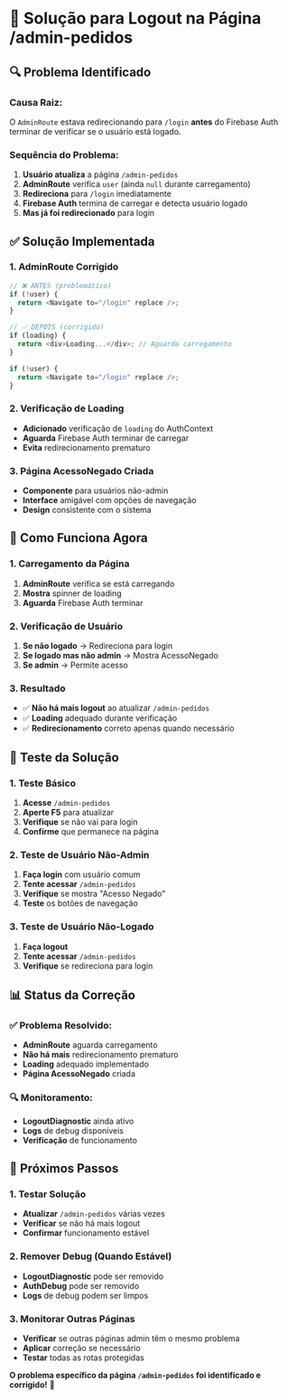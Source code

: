 # 🎯 Solução para Logout na Página /admin-pedidos

## 🔍 **Problema Identificado**

### **Causa Raiz:**
O `AdminRoute` estava redirecionando para `/login` **antes** do Firebase Auth terminar de verificar se o usuário está logado.

### **Sequência do Problema:**
1. **Usuário atualiza** a página `/admin-pedidos`
2. **AdminRoute** verifica `user` (ainda `null` durante carregamento)
3. **Redireciona** para `/login` imediatamente
4. **Firebase Auth** termina de carregar e detecta usuário logado
5. **Mas já foi redirecionado** para login

## ✅ **Solução Implementada**

### **1. AdminRoute Corrigido**
```javascript
// ❌ ANTES (problemático)
if (!user) {
  return <Navigate to="/login" replace />;
}

// ✅ DEPOIS (corrigido)
if (loading) {
  return <div>Loading...</div>; // Aguarda carregamento
}

if (!user) {
  return <Navigate to="/login" replace />;
}
```

### **2. Verificação de Loading**
- **Adicionado** verificação de `loading` do AuthContext
- **Aguarda** Firebase Auth terminar de carregar
- **Evita** redirecionamento prematuro

### **3. Página AcessoNegado Criada**
- **Componente** para usuários não-admin
- **Interface** amigável com opções de navegação
- **Design** consistente com o sistema

## 🎯 **Como Funciona Agora**

### **1. Carregamento da Página**
1. **AdminRoute** verifica se está carregando
2. **Mostra** spinner de loading
3. **Aguarda** Firebase Auth terminar

### **2. Verificação de Usuário**
1. **Se não logado** → Redireciona para login
2. **Se logado mas não admin** → Mostra AcessoNegado
3. **Se admin** → Permite acesso

### **3. Resultado**
- ✅ **Não há mais logout** ao atualizar `/admin-pedidos`
- ✅ **Loading** adequado durante verificação
- ✅ **Redirecionamento** correto apenas quando necessário

## 🧪 **Teste da Solução**

### **1. Teste Básico**
1. **Acesse** `/admin-pedidos`
2. **Aperte F5** para atualizar
3. **Verifique** se não vai para login
4. **Confirme** que permanece na página

### **2. Teste de Usuário Não-Admin**
1. **Faça login** com usuário comum
2. **Tente acessar** `/admin-pedidos`
3. **Verifique** se mostra "Acesso Negado"
4. **Teste** os botões de navegação

### **3. Teste de Usuário Não-Logado**
1. **Faça logout**
2. **Tente acessar** `/admin-pedidos`
3. **Verifique** se redireciona para login

## 📊 **Status da Correção**

### **✅ Problema Resolvido:**
- **AdminRoute** aguarda carregamento
- **Não há mais** redirecionamento prematuro
- **Loading** adequado implementado
- **Página AcessoNegado** criada

### **🔍 Monitoramento:**
- **LogoutDiagnostic** ainda ativo
- **Logs** de debug disponíveis
- **Verificação** de funcionamento

## 🚀 **Próximos Passos**

### **1. Testar Solução**
- **Atualizar** `/admin-pedidos` várias vezes
- **Verificar** se não há mais logout
- **Confirmar** funcionamento estável

### **2. Remover Debug (Quando Estável)**
- **LogoutDiagnostic** pode ser removido
- **AuthDebug** pode ser removido
- **Logs** de debug podem ser limpos

### **3. Monitorar Outras Páginas**
- **Verificar** se outras páginas admin têm o mesmo problema
- **Aplicar** correção se necessário
- **Testar** todas as rotas protegidas

**O problema específico da página `/admin-pedidos` foi identificado e corrigido!** 🎉




